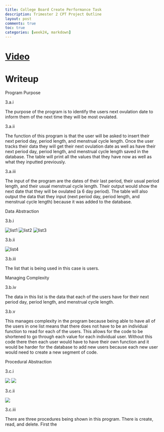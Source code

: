 ```yaml
---
title: College Board Create Performance Task
description: Trimester 2 CPT Project Outline
layout: post
comments: true
toc: true
categories: [week24, markdown]
---
```


# [Video](https://drive.google.com/file/d/10tMGR_cmDiNv0ZHbLQUvvZzilxhlXmcy/view)

# Writeup

Program Purpose

3.a.i

The purpose of the program is to identify the users next ovulation date to inform them of the next time they will be most ovulated.

3.a.ii

The function of this program is that the user will be asked to insert their next period day, period length, and menstrual cycle length. Once the user tracks their data they will get their next ovulation date as well as have their next period day, period length, and menstrual cycle length saved in the database. The table will print all the values that they have now as well as what they inputted previously.

3.a.iii

The input of the program are the dates of their last period, their usual period length, and their usual menstrual cycle length. Their output would show the next date that they will be ovulated (a 6 day period). The table will also output the data that they input (next period day, period length, and menstrual cycle length) because it was added to the database.

Data Abstraction

3.b.i

![list1](https://cdn.discordapp.com/attachments/806618712056528906/1080044141217599558/IMG_6820.jpg)
![list2](https://cdn.discordapp.com/attachments/806618712056528906/1080044164709875752/IMG_1197.jpg)
![list3](https://cdn.discordapp.com/attachments/806618712056528906/1080044175854161920/IMG_5780.jpg)

3.b.ii

![list4](https://cdn.discordapp.com/attachments/806618712056528906/1080052357611659374/IMG_8725.jpg)

3.b.iii

The list that is being used in this case is users. 

Managing Complexity

3.b.iv

The data in this list is the data that each of the users have for their next period day, period length, and menstrual cycle length.

3.b.v

This manages complexity in the program because being able to have all of the users in one list means that there does not have to be an individual function to read for each of the users. This allows for the code to be shortened to go through each value for each individual user. Without this code there then each user would have to have their own function and it would be harder for the database to add new users because each new user would need to create a new segment of code.

Procedural Abstraction

3.c.i

![](https://cdn.discordapp.com/attachments/806618712056528906/1080044135689498684/IMG_6698.jpg)
![](https://cdn.discordapp.com/attachments/806618712056528906/1080059649828606002/IMG_1810.jpg)

3.c.ii

![](https://cdn.discordapp.com/attachments/806618712056528906/1080060699495112764/IMG_9089.jpg)

3.c.iii

There are three procedures being shown in this program. There is create, read, and delete. First the